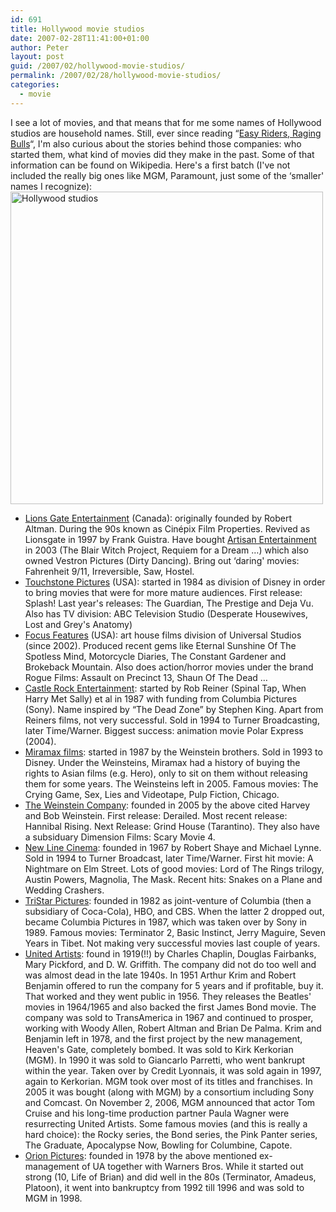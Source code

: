 ```yaml
---
id: 691
title: Hollywood movie studios
date: 2007-02-28T11:41:00+01:00
author: Peter
layout: post
guid: /2007/02/hollywood-movie-studios/
permalink: /2007/02/28/hollywood-movie-studios/
categories:
  - movie
---
```

I see a lot of movies, and that means that for me some names of Hollywood studios are household names. Still, ever since reading &#8220;[Easy Riders, Raging Bulls](http://www.amazon.com/Riders-Raging-Bulls-Sex-Drugs-Rock/dp/0684857081)&#8220;, I'm also curious about the stories behind those companies: who started them, what kind of movies did they make in the past. Some of that information can be found on Wikipedia. Here's a first batch (I've not included the really big ones like MGM, Paramount, just some of the &#8216;smaller' names I recognize):  
[<img  src="http://farm1.static.flickr.com/155/405576753_a9cd78499c.jpg" width="500" height="500" alt="Hollywood studios" />](http://www.flickr.com/photos/pforret/405576753/ "Photo Sharing")

  * [Lions Gate Entertainment](http://en.wikipedia.org/wiki/Lions_Gate_Films) (Canada): originally founded by Robert Altman. During the 90s known as Cinépix Film Properties. Revived as Lionsgate in 1997 by Frank Guistra. Have bought [Artisan Entertainment](http://en.wikipedia.org/wiki/Artisan_Entertainment) in 2003 (The Blair Witch Project, Requiem for a Dream &#8230;) which also owned Vestron Pictures (Dirty Dancing). Bring out &#8216;daring' movies: Fahrenheit 9/11, Irreversible, Saw, Hostel.
  * [Touchstone Pictures](http://en.wikipedia.org/wiki/Touchstone_Pictures) (USA): started in 1984 as division of Disney in order to bring movies that were for more mature audiences. First release: Splash! Last year's releases: The Guardian, The Prestige and Deja Vu. Also has TV division: ABC Television Studio (Desperate Housewives, Lost and Grey's Anatomy)
  * [Focus Features](http://en.wikipedia.org/wiki/Focus_Features) (USA): art house films division of Universal Studios (since 2002). Produced recent gems like Eternal Sunshine Of The Spotless Mind, Motorcycle Diaries, The Constant Gardener and Brokeback Mountain. Also does action/horror movies under the brand Rogue Films: Assault on Precinct 13, Shaun Of The Dead &#8230;
  * [Castle Rock Entertainment](http://en.wikipedia.org/wiki/Castle_Rock_Entertainment): started by Rob Reiner (Spinal Tap, When Harry Met Sally) et al in 1987 with funding from Columbia Pictures (Sony). Name inspired by &#8220;The Dead Zone&#8221; by Stephen King. Apart from Reiners films, not very successful. Sold in 1994 to Turner Broadcasting, later Time/Warner. Biggest success: animation movie Polar Express (2004).
  * [Miramax films](http://en.wikipedia.org/wiki/Miramax_Films): started in 1987 by the Weinstein brothers. Sold in 1993 to Disney. Under the Weinsteins, Miramax had a history of buying the rights to Asian films (e.g. Hero), only to sit on them without releasing them for some years. The Weinsteins left in 2005. Famous movies: The Crying Game, Sex, Lies and Videotape, Pulp Fiction, Chicago. 
  * [The Weinstein Company](http://en.wikipedia.org/wiki/The_Weinstein_Company): founded in 2005 by the above cited Harvey and Bob Weinstein. First release: Derailed. Most recent release: Hannibal Rising. Next Release: Grind House (Tarantino). They also have a subsiduary Dimension Films: Scary Movie 4.
  * [New Line Cinema](http://en.wikipedia.org/wiki/New_Line_Cinema): founded in 1967 by Robert Shaye and Michael Lynne. Sold in 1994 to Turner Broadcast, later Time/Warner. First hit movie: A Nightmare on Elm Street. Lots of good movies: Lord of The Rings trilogy, Austin Powers, Magnolia, The Mask. Recent hits: Snakes on a Plane and Wedding Crashers.
  * [TriStar Pictures](http://en.wikipedia.org/wiki/TriStar_Pictures): founded in 1982 as joint-venture of Columbia (then a subsidiary of Coca-Cola), HBO, and CBS. When the latter 2 dropped out, became Columbia Pictures in 1987, which was taken over by Sony in 1989. Famous movies: Terminator 2, Basic Instinct, Jerry Maguire, Seven Years in Tibet. Not making very successful movies last couple of years.
  * [United Artists](http://en.wikipedia.org/wiki/United_Artists): found in 1919(!!) by Charles Chaplin, Douglas Fairbanks, Mary Pickford, and D. W. Griffith. The company did not do too well and was almost dead in the late 1940s. In 1951 Arthur Krim and Robert Benjamin offered to run the company for 5 years and if profitable, buy it. That worked and they went public in 1956. They releases the Beatles' movies in 1964/1965 and also backed the first James Bond movie. The company was sold to TransAmerica in 1967 and continued to prosper, working with Woody Allen, Robert Altman and Brian De Palma. Krim and Benjamin left in 1978, and the first project by the new management, Heaven's Gate, completely bombed. It was sold to Kirk Kerkorian (MGM). In 1990 it was sold to Giancarlo Parretti, who went bankrupt within the year. Taken over by Credit Lyonnais, it was sold again in 1997, again to Kerkorian. MGM took over most of its titles and franchises. In 2005 it was bought (along with MGM) by a consortium including Sony and Comcast. On November 2, 2006, MGM announced that actor Tom Cruise and his long-time production partner Paula Wagner were resurrecting United Artists. Some famous movies (and this is really a hard choice): the Rocky series, the Bond series, the Pink Panter series, The Graduate, Apocalypse Now, Bowling for Columbine, Capote.
  * [Orion Pictures](http://en.wikipedia.org/wiki/Orion_Pictures): founded in 1978 by the above mentioned ex-management of UA together with Warners Bros. While it started out strong (10, Life of Brian) and did well in the 80s (Terminator, Amadeus, Platoon), it went into bankruptcy from 1992 till 1996 and was sold to MGM in 1998.